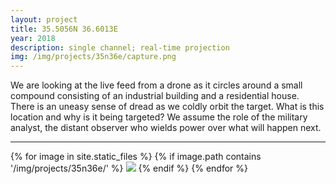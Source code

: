 ```yaml
---
layout: project
title: 35.5056N 36.6013E
year: 2018
description: single channel; real-time projection
img: /img/projects/35n36e/capture.png
---
```


We are looking at the live feed from a drone as it circles around a small compound consisting of an industrial building and a residential house. There is an uneasy sense of dread as we coldly orbit the target. What is this location and why is it being targeted? We assume the role of the military analyst, the distant observer who wields power over what will happen next.

<hr>

<div>
{% for image in site.static_files %}
  {% if image.path contains '/img/projects/35n36e/' %}
    <img class="projectimage" src="{{ site.baseurl }}{{ image.path }}">
  {% endif %}
{% endfor %}
</div>